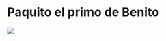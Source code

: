 # Paquito el primo de Benito

![](https://img.freepik.com/vector-premium/robot-avanzado-pistola-laser-alien-hunter-arte-ilustracion-vectorial-imagen-icono-doodle-kawaii_10606-891.jpg)